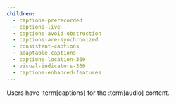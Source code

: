 ```yaml
---
children:
  - captions-prerecorded
  - captions-live
  - captions-avoid-obstruction
  - captions-are-synchronized
  - consistent-captions
  - adaptable-captions
  - captions-location-360
  - visual-indicators-360
  - captions-enhanced-features
---
```


Users have :term[captions] for the :term[audio] content.
